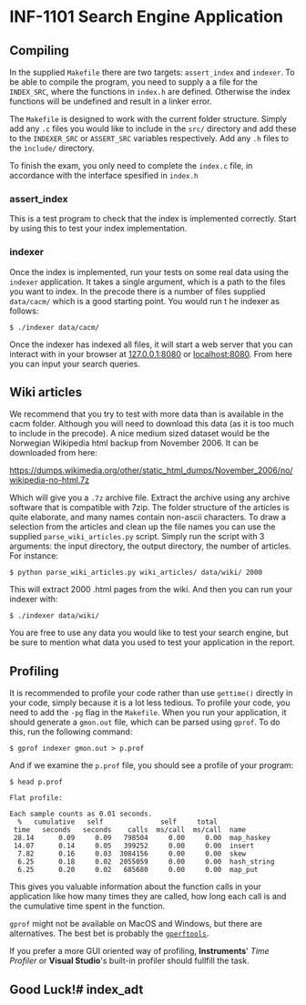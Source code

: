 # INF-1101 Search Engine Application



## Compiling
In the supplied `Makefile` there are two targets: `assert_index` and `indexer`.
To be able to compile the program, you need to supply a a file for the `INDEX_SRC`, where the functions in `index.h` are defined. Otherwise the index functions will be undefined and result in a linker error.

The `Makefile` is designed to work with the current folder structure. Simply add any `.c` files you would like to include in the `src/` directory and add these to the `INDEXER_SRC` or `ASSERT_SRC` variables respectively.  Add any `.h` files to the `ìnclude/` directory.

To finish the exam, you only need to complete the `index.c` file, in accordance with the interface spesified in `index.h`

### assert_index
This is a test program to check that the index is implemented correctly.
Start by using this to test your index implementation.


### indexer
Once the index is implemented, run your tests on some real data using the `indexer` application. It takes a single argument, which is a path to the files you want to index.
In the precode there is a number of files supplied `data/cacm/` which is a good starting point. You would run t he indexer as follows:

`$ ./indexer data/cacm/`

Once the indexer has indexed all files, it will start a web server that you can interact with in your browser at [127.0.0.1:8080](http://127.0.0.1:8080) or [localhost:8080](http://localhost:8080). From here you can input your search queries.


## Wiki articles
We recommend that you try to test with more data than is available in the cacm folder. Although you will need to download this data (as it is too much to include in the precode). A nice medium sized dataset would be the Norwegian Wikipedia html backup from November 2006. It can be downloaded from here:

https://dumps.wikimedia.org/other/static_html_dumps/November_2006/no/wikipedia-no-html.7z

Which will give you a `.7z` archive file. Extract the archive using any archive software that is compatible with 7zip. The folder structure of the articles is quite elaborate, and many names contain non-ascii characters. To draw a selection from the articles and clean up the file names you can use the supplied `parse_wiki_articles.py` script. Simply run the script with 3 arguments: the input directory, the output directory, the number of articles. For instance:

`$ python parse_wiki_articles.py wiki_articles/ data/wiki/ 2000`


This will extract 2000 .html pages from the wiki. And then you can run your indexer with:

`$ ./indexer data/wiki/`

You are free to use any data you would like to test your search engine, but be sure to mention what data you used to test your application in the report.


## Profiling

It is recommended to profile your code rather than use `gettime()` directly in your code, simply because it is a lot less tedious.
To profile your code, you need to add the `-pg` flag in the `Makefile`.
When you run your application, it should generate a `gmon.out` file, which can be parsed using `gprof`.
To do this, run the following command:

`$ gprof indexer gmon.out > p.prof`

And if we examine the `p.prof` file, you should see a profile of your program:

`$ head p.prof`

```
Flat profile:

Each sample counts as 0.01 seconds.
  %   cumulative   self              self     total           
 time   seconds   seconds    calls  ms/call  ms/call  name    
 28.14      0.09     0.09   798504     0.00     0.00  map_haskey
 14.07      0.14     0.05   399252     0.00     0.00  insert
  7.82      0.16     0.03  3084156     0.00     0.00  skew
  6.25      0.18     0.02  2055059     0.00     0.00  hash_string
  6.25      0.20     0.02   685680     0.00     0.00  map_put

```
This gives you valuable information about the function calls in your application like how many times they are called, how long each call is and the cumulative time spent in the function.

`gprof` might not be available on MacOS and Windows, but there are alternatives. The best bet is probably the [`gperftools`](https://github.com/gperftools/gperftools).

If you prefer a more GUI oriented way of profiling, **Instruments**' *Time Profiler* or **Visual Studio**'s built-in profiler should fullfill the task.

## Good Luck!# index_adt
